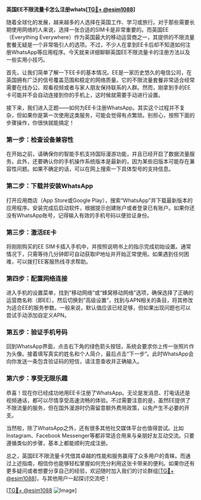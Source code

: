 **英国EE不限流量卡怎么注册whats[[TG💪+ @esim1088](https://t.me/s/esim1088)]**

随着全球化的发展，越来越多的人选择在英国工作、学习或旅行。对于那些需要长期使用网络的人来说，选择一张合适的SIM卡是非常重要的。而英国EE（Everything Everywhere）作为英国最大的移动运营商之一，其提供的不限流量套餐无疑是一个非常吸引人的选项。不过，不少人在拿到EE卡后却不知道如何注册WhatsApp等应用程序。今天就来详细聊聊英国EE不限流量卡的注册方法以及一些实用小技巧。

首先，让我们简单了解一下EE卡的基本情况。EE是一家历史悠久的电信公司，在英国拥有广泛的信号覆盖范围和稳定的网络质量。它的不限流量套餐非常适合经常需要在线办公、观看视频或者与家人朋友保持联系的人群。然而，刚拿到手的EE卡可能并不会自动连接到你的手机上，这时候就需要手动进行设置。

接下来，我们进入正题——如何为EE卡注册WhatsApp。其实这个过程并不复杂，但如果你是第一次使用这类服务，可能会觉得有点繁琐。别担心，按照下面的步骤操作，你很快就能搞定！

### 第一步：检查设备兼容性

在开始之前，请确保你的智能手机支持国际漫游功能，并且已经开启了数据流量服务。此外，还要确认你的手机操作系统版本是最新的，因为某些旧版本可能存在兼容性问题。如果不确定的话，可以在网上搜索一下具体型号的支持信息。

### 第二步：下载并安装WhatsApp

打开应用商店（App Store或Google Play），搜索“WhatsApp”并下载最新版本的应用程序。安装完成后启动软件，根据提示创建账户或者登录已有账户。如果你还没有WhatsApp账号，记得输入有效的手机号码以便验证身份。

### 第三步：激活EE卡

将刚刚购买的EE SIM卡插入手机中，并按照说明书上的指示完成初始设置。通常情况下，只需等待几分钟即可自动获取IP地址并开始正常使用。如果遇到任何困难，可以拨打EE客服热线寻求帮助。

### 第四步：配置网络连接

进入手机的设置菜单，找到“移动网络”或“蜂窝移动网络”选项，确保选择了正确的运营商名称（即EE）。然后切换到“高级设置”，找到与APN相关的条目，将其修改为适合EE的服务参数。一般来说，默认值应该已经足够，但如果出现问题也可以尝试手动添加自定义APN。

### 第五步：验证手机号码

回到WhatsApp界面，点击右下角的绿色箭头按钮，系统会要求你上传一张照片作为头像。接着填写真实的姓名和个人简介，最后点击“下一步”。此时WhatsApp会向你发送一条包含验证码的短信，请注意查收并正确输入。

### 第六步：享受无限乐趣

恭喜！现在你已经成功地用EE卡注册了WhatsApp。无论是发消息、打电话还是视频通话，都可以尽情享受高速流畅的体验。不过需要注意的是，虽然EE提供了不限流量的服务，但在国外漫游时仍需留意额外费用政策，以免产生不必要的开支。

当然啦，除了WhatsApp之外，还有很多其他社交媒体平台也值得尝试。比如Instagram、Facebook Messenger等都非常适合用来与亲朋好友互动交流。只要遵循类似的步骤，基本上都能顺利完成注册。

总之，英国EE不限流量卡凭借其卓越的性能和服务赢得了众多用户的青睐。而通过上述指南，相信你也能够轻松掌握如何充分利用这张卡带来的便利。如果你还有更多疑问或者想要分享自己的经验，欢迎随时加入我们的讨论群组[[TG💪+ @esim1088](https://t.me/s/esim1088)]，与其他用户一起探讨交流吧！

[[TG💪+ @esim1088](https://t.me/s/esim1088) ![Image](https://i.postimg.cc/4NQfJmqS/Snipaste-2025-05-13-00-14-12.png)]